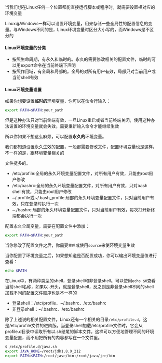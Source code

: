 当我们想在Linux任何一个位置都能直接运行脚本或程序时，就需要设置相对应的环境变量

Linux与Windows一样可以设置环境变量，用来存储一些全局性的配置信息的变量。与Windows不同的是，Linux环境变量时区分大小写的，而Windows是不区分的

#### Linux环境变量的分类

- 按照生命周期，有永久和临时的。永久的需要修改相关的配置文件，临时的可以用export命令在当前终端下声明
- 按照作用域，有全局和局部的。全局的对所有用户有效，局部只对当前用户或当前shell有效



#### Linux环境变量设置

如果你想要设置**临时的**环境变量，你可以在命令行输入：

```bash
export PATH=$PATH:your_path
```

但是这种办法只对当前终端有效，一旦Linux重启或者当前终端关闭，使用这种办法设置的环境变量就会失效。需要重新输入命令才能继续生效

所以你如果不想这么麻烦，可以配置**永久的**环境变量。

我们都知道设置永久生效的配置，一般都需要修改文件，配置环境变量也是这样，不一样的是，跟环境变量相关的

文件挺多的。

- /etc/profile:全局的永久环境变量配置文件，对所有用户有效，只能由root用户修改
- /etc/bashrc:全局的永久环境变量配置文件，对所有用户有效，只对bash shell有效，只能由root用户修改
- \~/.profile或\~/.bash_profile:局部的永久环境变量配置文件，只对当前用户有效，只在登录时执行一次
- ~./bashrc:局部的永久环境变量配置文件，只对当前用户有效，每次打开新终端都会执行一次

配置永久全局变量，需要在配置文件中添加：

```bash
export PATH=$PATH:your_path
```

当你修改了配置文件之后，你需要`重启`或使用`source`来使环境变量生效

当你配置了环境变量之后，如果想知道是否配置成功，你可以输出环境变量值进行查看：

```bash
echo $PATH
```



在Linux中，有两种类型的shell，登录shell和非登录shell。可以使用`echo $0`查看当前shell名称，如果以`-`开头，就是登录shell，反之则是非登录shell不同的shell加载不同的配置文件顺序也是不一样的

- 登录shell：/etc/profile、~/.bashrc、/etc/bashrc
- 非登录shell：~/.bashrc、/etc/bashrc

除了上述说的相关配置文件，Linux还有一个相关的目录`/etc/profile.d`，这是/etc/profile文件的进阶版。当登录shell加载/etc/profile文件时，它会从profile.d目录中读取所有以.sh结尾的脚本文件。这样可以方便地管理不同的环境变量配置，而不用把所有的内容都写在一个文件里。

```bash
$ /etc/profile.d/java.sh
export JAVA_HOME=/root/jdk1.8.0_212
export PATH=$PATH:/root/jave/bin:/root/java/jre/bin
```

